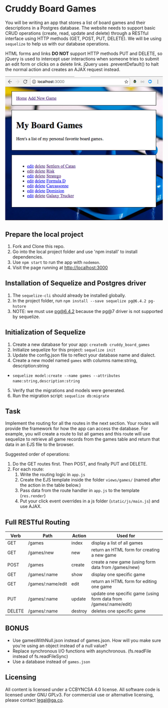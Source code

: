 # Cruddy Board Games
You will be writing an app that stores a list of board games and their descriptions in a Postgres database. The website needs to support basic CRUD operations (create, read, update and delete) through a RESTful interface using HTTP methods (GET, POST, PUT, DELETE). We will be using `sequelize` to help us with our database operations.

HTML forms and links **DO NOT** support HTTP methods PUT and DELETE, so jQuery is used to intercept user interactions when someone tries to submit an edit form or clicks on a delete link. jQuery uses .preventDefault() to halt the normal action and creates an AJAX request instead.

![screenshot](screenshot.png)

## Prepare the local project
1. Fork and Clone this repo.
2. Go into the local project folder and use 'npm install' to install dependencies.
3. Use `npm start` to run the app with `nodemon`.
4. Visit the page running at <http://localhost:3000>

## Installation of Sequelize and Postgres driver
1. The `sequelize-cli` should already be installed globally.
2. In the project folder, run `npm install --save sequelize pg@6.4.2 pg-hstore`
3. NOTE: we must use pg@6.4.2 because the pg@7 driver is not supported by sequelize.

## Initialization of Sequelize
1. Create a new database for your app: `createdb cruddy_board_games`
2. Initialize sequelize for this project: `sequelize init`
3. Update the config.json file to reflect your database name and dialect.
4. Create a new model named `games` with columns name:string, description:string
  * `sequelize model:create --name games --attributes name:string,description:string`
5. Verify that the migrations and models were generated.
6. Run the migration script: `sequelize db:migrate`

## Task
Implement the routing for all the routes in the next section. Your routes will provide the framework for how the app can access the database. For example, you will create a route to list all games and this route will use sequelize to retrieve all game records from the games table and return that data in an EJS file to the browser.

Suggested order of operations:

1. Do the GET routes first. Then POST, and finally PUT and DELETE.
2. For each route:
    1. Write the routing logic in `app.js`
    2. Create the EJS template inside the folder `views/games/` (named after the action in the table below.)
    3. Pass data from the route handler in `app.js` to the template (`res.render`)
    4. Put your click event overrides in a js folder (`static/js/main.js`) and use AJAX.

## Full RESTful Routing
| Verb | Path | Action | Used for |
|------|------|--------|----------|
| GET | /games | index | display a list of all games |
| GET | /games/new | new | return an HTML form for creating a new game |
| POST | /games | create | create a new game (using form data from /games/new) |
| GET | /games/:name | show | display one specific game |
| GET | /games/:name/edit | edit | return an HTML form for editing one game |
| PUT | /games/:name | update | update one specific game (using form data from /games/:name/edit) |
| DELETE | /games/:name | destroy | deletes one specific game |

## BONUS
* Use gamesWithNull.json instead of games.json. How will you make sure you're using an object instead of a null value?
* Replace synchronous I/O functions with asynchronous. (fs.readFile instead of fs.readFileSync)
* Use a database instead of `games.json`

## Licensing
All content is licensed under a CC­BY­NC­SA 4.0 license.
All software code is licensed under GNU GPLv3. For commercial use or alternative licensing, please contact legal@ga.co.
